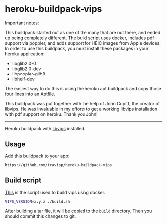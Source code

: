heroku-buildpack-vips
=====================

Important notes:

This buildpack started out as one of the many that are out there, and ended up
being completely different. The build script uses docker, includes pdf support
via poppler, and adds support for HEIC images from Apple devices. In order to
use this buildpack, you must install these packages in your heroku application:

- libglib2.0-0
- libglib2.0-dev
- libpoppler-glib8
- libheif-dev

The easiest way to do this is using the heroku apt buildpack and copy those
four lines into an Aptfile.

This buildpack was put together with the help of John Cupitt, the creator of
libvips. He was invaluable in my efforts to get a working libvips installation
with pdf support on heroku. Thank you John!

---

Heroku buildpack with [libvips](https://github.com/jcupitt/libvips) installed.


## Usage

Add this buildpack to your app:

```
https://github.com/travisp/heroku-buildpack-vips
```

## Build script

[This](./build.sh) is the script used to build vips using docker.

```sh
VIPS_VERSION=x.y.z ./build.sh
```

After building a tar file, it will be copied to the `build` directory. Then you should commit this changes to git.
